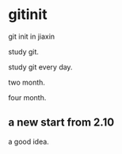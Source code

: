 # gitinit

git init in jiaxin

study git.

study git every day.

two month.

four month.

## a new start from 2.10

a good idea.